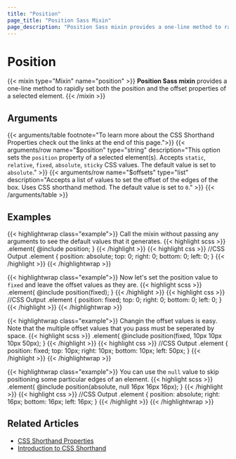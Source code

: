 ```yaml
---
title: "Position"
page_title: "Position Sass Mixin"
page_description: "Position Sass mixin provides a one-line method to rapidly set both the position and the offset properties of a selected element."
---
```


# Position

{{< mixin type="Mixin" name="position" >}}
**Position Sass mixin** provides a one-line method to rapidly set both the position and the offset properties of a selected element.
{{< /mixin >}}

## Arguments

{{< arguments/table footnote="To learn more about the CSS Shorthand Properties check out the links at the end of this page.">}}
  {{< arguments/row name="$position" type="string" description="This option sets the `position` property of a selected element(s). Accepts `static`, `relative`, `fixed`, `absolute`, `sticky` CSS values. The default value is set to `absolute`." >}}
  {{< arguments/row name="$offsets" type="list" description="Accepts a list of values to set the offset of the edges of the box. Uses CSS shorthand method. The default value is set to `0`." >}}
{{< /arguments/table >}}

## Examples

{{< highlightwrap class="example">}}
Call the mixin without passing any arguments to see the default values that it generates.
{{< highlight scss >}}
.element{
  @include position;
}
{{< /highlight >}}
{{< highlight css >}}
//CSS Output
.element {
  position: absolute;
  top: 0;
  right: 0;
  bottom: 0;
  left: 0;
}
{{< /highlight >}}
{{< /highlightwrap >}}

{{< highlightwrap class="example">}}
Now let's set the position value to `fixed` and leave the offset values as they are.
{{< highlight scss >}}
.element{
  @include position(fixed);
}
{{< /highlight >}}
{{< highlight css >}}
//CSS Output
.element {
  position: fixed;
  top: 0;
  right: 0;
  bottom: 0;
  left: 0;
}
{{< /highlight >}}
{{< /highlightwrap >}}

{{< highlightwrap class="example">}}
Changin the offset values is easy. Note that the multiple offset values that you pass must be seperated by space.
{{< highlight scss >}}
.element{
  @include position(fixed, 10px 10px 10px 50px);
}
{{< /highlight >}}
{{< highlight css >}}
//CSS Output
.element {
  position: fixed;
  top: 10px;
  right: 10px;
  bottom: 10px;
  left: 50px;
}
{{< /highlight >}}
{{< /highlightwrap >}}

{{< highlightwrap class="example">}}
You can use the `null` value to skip positioning some particular edges of an element.
{{< highlight scss >}}
.element{
  @include position(absolute, null 16px 16px 16px);
}
{{< /highlight >}}
{{< highlight css >}}
//CSS Output
.element {
  position: absolute;
  right: 16px;
  bottom: 16px;
  left: 16px;
}
{{< /highlight >}}
{{< /highlightwrap >}}

## Related Articles
* [CSS Shorthand Properties](https://developer.mozilla.org/en-US/docs/Web/CSS/Shorthand_properties)
* [Introduction to CSS Shorthand](https://www.sitepoint.com/introduction-css-shorthand/)
